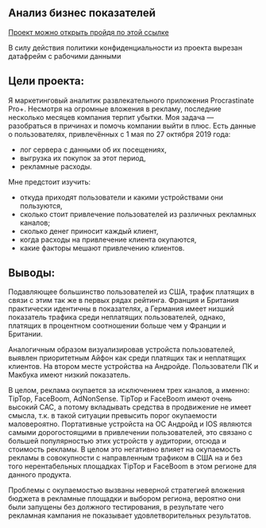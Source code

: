 ## Анализ бизнес показателей
[Проект можно открыть пройдя по этой ссылке](https://github.com/KittyCorpsegrinder/Yandex_Practicum/blob/main/Analysis_of_business_indicators/Analysis%20of%20business%20indicators.ipynb)

В силу действия политики конфиденциальности из проекта вырезан датафрейм с рабочими данными

## Цели проекта:
Я маркетинговый аналитик развлекательного приложения Procrastinate Pro+. Несмотря на огромные вложения в рекламу, последние несколько месяцев компания терпит убытки. Моя задача — разобраться в причинах и помочь компании выйти в плюс.
Есть данные о пользователях, привлечённых с 1 мая по 27 октября 2019 года:
* лог сервера с данными об их посещениях,
* выгрузка их покупок за этот период,
* рекламные расходы.

Мне предстоит изучить:
* откуда приходят пользователи и какими устройствами они пользуются,
* сколько стоит привлечение пользователей из различных рекламных каналов;
* сколько денег приносит каждый клиент,
* когда расходы на привлечение клиента окупаются,
* какие факторы мешают привлечению клиентов.


## Выводы:
Подавляющее большинство пользователей из США, трафик платящих в связи с этим так же в первых рядах рейтинга. Франция и Британия практически идентичны в показателях, а Германия имеет низший показатель трафика среди неплатящих пользователей, однако, платящих в процентном соотношении больше чем у Франции и Британии.

Аналогичным образом визуализировав устройста пользователей, выявлен приоритетным Айфон как среди платящих так и неплатящих клиентов. На втором месте устройства на Андройде. Пользователи ПК и Макбука имеют низкий показатель.

В целом, реклама окупается за исключением трех каналов, а именно: TipTop, FaceBoom, AdNonSense. TipTop и FaceBoom имеют очень высокий CAC, а потому вкладывать средства в продвижение не имеет смысла, т.к. в такой ситуации превысить порог окупаемости маловероятно. Портативные устройста на ОС Андройд и IOS являются самыми дорогостоящими в привлечении пользователей, это связано с большей популярностью этих устройств у аудитории, отсюда и стоимость рекламы. В целом это негативно влияет на окупаемость рекламы в совокупности с направленным трафиком в США на и без того нерентабельных площадках TipTop и FaceBoom в этом регионе для данного продукта.

Проблемы с окупаемостью вызваны неверной стратегией вложения бюджета в рекламные площадки и выбором региона, вероятно они были запущены без должного тестирования, в результате чего рекламная кампания не показывает удовлетворительных результатов.
